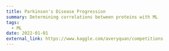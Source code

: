 ```yaml
---
title: Parkinson's Disease Progression 
summary: Determining correlations between proteins with ML
tags:
  - ML
date: 2022-01-01
external_link: https://www.kaggle.com/averyquan/competitions
---
```

